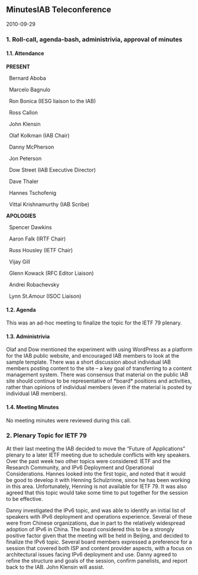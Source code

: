 
MinutesIAB Teleconference
-------------------------


2010-09-29


### 1. Roll-call, agenda-bash, administrivia, approval of minutes


#### 1.1. Attendance


**PRESENT**  

  Bernard Aboba  

  Marcelo Bagnulo  

  Ron Bonica (IESG liaison to the IAB)  

  Ross Callon  

  John Klensin  

  Olaf Kolkman (IAB Chair)  

  Danny McPherson  

  Jon Peterson  

  Dow Street (IAB Executive Director)  

  Dave Thaler  

  Hannes Tschofenig  

  Vittal Krishnamurthy (IAB Scribe)  

**APOLOGIES**  

  Spencer Dawkins  

  Aaron Falk (IRTF Chair)  

  Russ Housley (IETF Chair)  

  Vijay Gill  

  Glenn Kowack (RFC Editor Liaison)  

  Andrei Robachevsky  

  Lynn St.Amour (ISOC Liaison)


#### 1.2. Agenda


This was an ad-hoc meeting to finalize the topic for the IETF 79 plenary.


#### 1.3. Administrivia


Olaf and Dow mentioned the experiment with using WordPress as a platform for the IAB public website, and encouraged IAB members to look at the sample template. There was a short discussion about individual IAB members posting content to the site – a key goal of transferring to a content management system. There was consensus that material on the public IAB site should continue to be representative of \*board\* positions and activities, rather than opinions of individual members (even if the material is posted by individual IAB members).


#### 1.4. Meeting Minutes


No meeting minutes were reviewed during this call.


### 2. Plenary Topic for IETF 79


At their last meeting the IAB decided to move the “Future of Applications” plenary to a later IETF meeting due to schedule conflicts with key speakers. Over the past week two other topics were considered: IETF and the Research Community, and IPv6 Deployment and Operational Considerations. Hannes looked into the first topic, and noted that it would be good to develop it with Henning Schulzrinne, since he has been working in this area. Unfortunately, Henning is not available for IETF 79. It was also agreed that this topic would take some time to put together for the session to be effective.


Danny investigated the IPv6 topic, and was able to identify an initial list of speakers with IPv6 deployment and operations experience. Several of these were from Chinese organizations, due in part to the relatively widespread adoption of IPv6 in China. The board considered this to be a strongly positive factor given that the meeting will be held in Beijing, and decided to finalize the IPv6 topic. Several board members expressed a preference for a session that covered both ISP and content provider aspects, with a focus on architectural issues facing IPv6 deployment and use. Danny agreed to refine the structure and goals of the session, confirm panelists, and report back to the IAB. John Klensin will assist.


